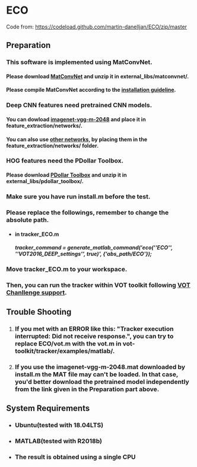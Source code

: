 # ECO

Code from: https://codeload.github.com/martin-danelljan/ECO/zip/master



## Preparation

### This software is implemented using MatConvNet.

#### Please download [MatConvNet](https://codeload.github.com/vlfeat/matconvnet/zip/master) and unzip it in external_libs/matconvnet/.

#### 			Please compile MatConvNet according to the [installation guideline](http://www.vlfeat.org/matconvnet/install/).

### Deep CNN features need pretrained CNN models.

#### You can dowload [imagenet-vgg-m-2048](https://www.vlfeat.org/matconvnet/models/imagenet-vgg-m-2048.mat) and place it in feature_extraction/networks/.

#### You can also use [other networks](https://www.vlfeat.org/matconvnet/pretrained/), by placing them in the feature_extraction/networks/ folder.

### HOG features need the PDollar Toolbox.

#### Please download [PDollar Toolbox](https://codeload.github.com/pdollar/toolbox/zip/master) and unzip it in external_libs/pdollar_toolbox/.

### Make sure you have run install.m before the test.

### Please replace the followings, remember to change the absolute path.

- #### in tracker_ECO.m

  ##### tracker_command = generate_matlab_command('eco(''ECO'', ''VOT2016_DEEP_settings'', true)', {'abs_path/ECO'});

### Move tracker_ECO.m to your workspace.

### Then, you can run the tracker within VOT toolkit following [VOT Chanllenge support](http://www.votchallenge.net/howto/).



## Trouble Shooting

1. ### If you met with an ERROR like this: "Tracker execution interrupted: Did not receive response.", you can try to replace ECO/vot.m with the vot.m in vot-toolkit/tracker/examples/matlab/.

2. ### If you use the imagenet-vgg-m-2048.mat downloaded by install.m the MAT file may can't be loaded. In that case, you'd better download the pretrained model independently from the link given in the Preparation part above.



## System Requirements

- ### Ubuntu(tested with 18.04LTS)

- ### MATLAB(tested with R2018b)

- ### The result is obtained using a single CPU